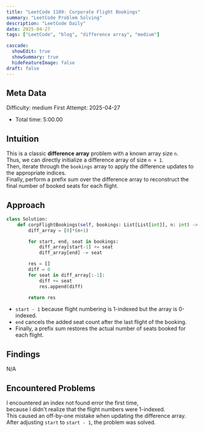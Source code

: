 ```yaml
---
title: "LeetCode 1109: Corporate Flight Bookings"
summary: "LeetCode Problem Solving"
description: "LeetCode Daily"
date: 2025-04-27
tags: ["LeetCode", "blog", "difference array", "medium"]

cascade:
  showEdit: true
  showSummary: true
  hideFeatureImage: false
draft: false
---
```


## Meta Data

Difficulty: medium
First Attempt: 2025-04-27
- Total time: 5:00.00

## Intuition

This is a classic **difference array** problem with a known array size `n`.  
Thus, we can directly initialize a difference array of size `n + 1`.  
Then, iterate through the `bookings` array to apply the difference updates to the appropriate indices.  
Finally, perform a prefix sum over the difference array to reconstruct the final number of booked seats for each flight.


## Approach

```python
class Solution:
    def corpFlightBookings(self, bookings: List[List[int]], n: int) -> List[int]:
        diff_array = [0]*(n+1)

        for start, end, seat in bookings:
            diff_array[start-1] += seat
            diff_array[end] -= seat

        res = []
        diff = 0
        for seat in diff_array[:-1]:
            diff += seat
            res.append(diff)

        return res
```
- `start - 1` because flight numbering is 1-indexed but the array is 0-indexed.
- `end` cancels the added seat count after the last flight of the booking.
- Finally, a prefix sum restores the actual number of seats booked for each flight.

## Findings

N/A

## Encountered Problems 

I encountered an index not found error the first time,  
because I didn't realize that the flight numbers were 1-indexed.  
This caused an off-by-one mistake when updating the difference array.  
After adjusting `start` to `start - 1`, the problem was solved.
